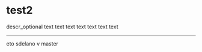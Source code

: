 # test2
descr_optional
text text text text text text text 
___________________________________

eto sdelano v master
